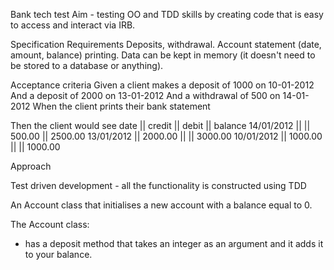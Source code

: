 Bank tech test
Aim - testing OO and TDD skills by creating code that is easy to access and interact via IRB.

Specification
Requirements
Deposits, withdrawal. Account statement (date, amount, balance) printing. Data can be kept in memory (it doesn't need to be stored to a database or anything).

Acceptance criteria
Given a client makes a deposit of 1000 on 10-01-2012 And a deposit of 2000 on 13-01-2012 And a withdrawal of 500 on 14-01-2012 When the client prints their bank statement

Then the client would see
date || credit || debit || balance
14/01/2012 || || 500.00 || 2500.00
13/01/2012 || 2000.00 || || 3000.00
10/01/2012 || 1000.00 || || 1000.00

Approach 

Test driven development - all the functionality is constructed using TDD

An Account class that initialises a new account with a balance equal to 0.

The Account class:

- has a deposit method that takes an integer as an argument and it adds it to your balance.
